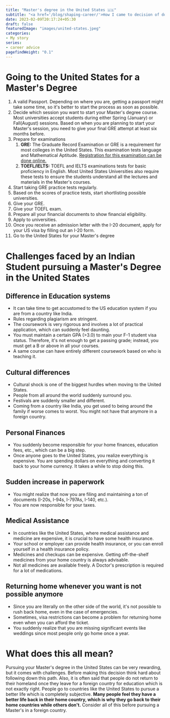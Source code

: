 ```yaml
---
title: "Master's degree in the United States 🇺🇸"
subtitle: "<a href='/blog/shaping-career/'>How I came to decision of doing masters in the United States 🇺🇸</a>"
date: 2023-02-09T20:17:24+05:30
draft: false
featuredImage: "images/united-states.jpeg"
categories:
- My story
series:
- career advice
pagefindWeight: "0.1"
---
```


# Going to the United States for a Master's Degree

1. A valid Passport. Depending on where you are, getting a passport might take some time, so it's better to start the process as soon as possible.
2. Decide which session you want to start your Master's degree course. Most universities accept students during either Spring (January) or Fall(August) sessions. Based on when you are planning to start your Master's session, you need to give your final GRE attempt at least six months before.
3. Prepare for examinations
    1. **GRE:** The Graduate Record Examination or GRE is a requirement for most colleges in the United States. This examination tests language and Mathematical Aptitude. [Registration for this examination can be done online.](https://www.ets.org/gre/test-takers/general-test/register.html)
    2. **TOEFL/IELTS:** TOEFL and IELTS examinations tests for basic proficiency in English. Most United States Universities also require these tests to ensure the students understand all the lectures and materials in the Master's courses.
4. Start taking GRE practice tests regularly.
5. Based on the scores of practice tests, start shortlisting possible universities.
6. Give your GRE.
7. Give your TOEFL exam.
8. Prepare all your financial documents to show financial eligibility.
9. Apply to universities.
10. Once you receive an admission letter with the I-20 document, apply for your US visa by filling out an I-20 form.
11. Go to the United States for your Master's degree

# Challenges faced by an Indian Student pursuing a Master's Degree in the United States

## Difference in Education systems

* It can take time to get accustomed to the US education system if you are from a country like India.
* Rules regarding plagiarism are stringent.
* The coursework is very rigorous and involves a lot of practical application, which can suddenly feel daunting.
* You must maintain a certain GPA (>3.0) to main your F-1 student visa status. Therefore, it's not enough to get a passing grade; instead, you must get a B or above in all your courses.
* A same course can have entirely different coursework based on who is teaching it.

## Cultural differences

* Cultural shock is one of the biggest hurdles when moving to the United States.
* People from all around the world suddenly surround you.
* Festivals are suddenly smaller and different.
* Coming from a country like India, you get used to being around the family if worse comes to worst. You might not have that anymore in a foreign country.

## Personal Finances

* You suddenly become responsible for your home finances, education fees, etc., which can be a big step.
* Once anyone goes to the United States, you realize everything is expensive. You are spending dollars on everything and converting it back to your home currency. It takes a while to stop doing this.

## Sudden increase in paperwork

* You might realize that now you are filing and maintaining a ton of documents (I-20s, I-94s, I-797As, I-140, etc.).
* You are now responsible for your taxes.

## Medical Assistance

* In countries like the United States, where medical assistance and medicine are expensive, it is crucial to have some health insurance.
* Your school or employer can provide health insurance, or you can enroll yourself in a health insurance policy.
* Medicines and checkups can be expensive. Getting off-the-shelf medicines from your home country is always advisable.
* Not all medicines are available freely. A Doctor's prescription is required for a lot of medications.

## Returning home whenever you want is not possible anymore

* Since you are literally on the other side of the world, it's not possible to rush back home, even in the case of emergencies.
* Sometimes, visa restrictions can become a problem for returning home even when you can afford the ticket.
* You suddenly realize that you are missing significant events like weddings since most people only go home once a year.

# What does this all mean?

Pursuing your Master's degree in the United States can be very rewarding, but it comes with challenges. Before making this decision think hard about following down this path.
Also, it is often said that people do not return to their homeland once they leave for a foreign country for education which is not exactly right. People go to countries like the United States to pursue a better life which is completely subjective. **Many people feel they have a better life back in their home country, which is why they go back to their home countries while others don't.**
Consider all of this before pursuing a Master's in a foreign country. 
